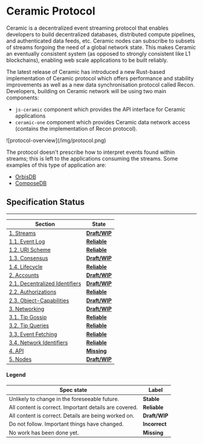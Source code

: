 # Ceramic Protocol

Ceramic is a decentralized event streaming protocol that enables developers to build decentralized databases, distributed compute pipelines, and authenticated data feeds, etc. Ceramic nodes can subscribe to subsets of streams forgoing the need of a global network state. This makes Ceramic an eventually consistent system (as opposed to strongly consistent like L1 blockchains), enabling web scale applications to be built reliably.


The latest release of Ceramic has introduced a new Rust-based implementation of Ceramic protocol which offers performance and stability improvements as well as a new data synchronisation protocol called Recon. Developers, building on Ceramic network will be using two main components:
- `js-ceramic` component which provides the API interface for Ceramic applications
- `ceramic-one` component which provides Ceramic data network access (contains the implementation of Recon protocol).

 <div style={{textAlign: 'center'}}>
![protocol-overview](/img/protocol.png)
</div>


The protocol doesn't prescribe how to interpret events found within streams; this is left to the applications consuming the streams. Some examples of this type of application are:
- [OrbisDB](https://useorbis.com/)
- [ComposeDB](../../composedb/getting-started)





## Specification Status

---

| Section | State |
| --- | --- |
| [1. Streams](../protocol/js-ceramic/streams/streams-index) | **[<span styles="color:rgba(203, 145, 47, 1)">Draft/WIP</span>](../protocol/js-ceramic/streams/streams-index)** |
| [1.1. Event Log](../protocol/js-ceramic/streams/event-log) | **[<span styles="color:rgba(68, 131, 97, 1)">Reliable</span>](../protocol/js-ceramic/streams/event-log)** |
| [1.2. URI Scheme](../protocol/js-ceramic/streams/uri-scheme) | **[<span styles="color:rgba(68, 131, 97, 1)">Reliable</span>](../protocol/js-ceramic/streams/uri-scheme)** |
| [1.3. Consensus](../protocol/js-ceramic/streams/consensus) | **[<span styles="color:rgba(203, 145, 47, 1)">Draft/WIP</span>](../protocol/js-ceramic/streams/consensus)** |
| [1.4. Lifecycle](../protocol/js-ceramic/streams/lifecycle) | **[<span styles="color:rgba(68, 131, 97, 1)">Reliable</span>](../protocol/js-ceramic/streams/lifecycle)** |
| [2. Accounts](../protocol/js-ceramic/accounts/accounts-index) | **[<span styles="color:rgba(203, 145, 47, 1)">Draft/WIP</span>](../protocol/js-ceramic/accounts/accounts-index)** |
| [2.1. Decentralized Identifiers](../protocol/js-ceramic/accounts/decentralized-identifiers) | **[<span styles="color:rgba(203, 145, 47, 1)">Draft/WIP</span>](../protocol/js-ceramic/accounts/decentralized-identifiers)** |
| [2.2. Authorizations](../protocol/js-ceramic/accounts/authorizations) | **[<span styles="color:rgba(68, 131, 97, 1)">Reliable</span>](../protocol/js-ceramic/accounts/authorizations)** |
| [2.3. Object-Capabilities](../protocol/js-ceramic/accounts/object-capabilities) | **[<span styles="color:rgba(203, 145, 47, 1)">Draft/WIP</span>](../protocol/js-ceramic/accounts/object-capabilities)** |
| [3. Networking](../protocol/js-ceramic/networking/networking-index) | **[<span styles="color:rgba(203, 145, 47, 1)">Draft/WIP</span>](../protocol/js-ceramic/networking/networking-index)** |
| [3.1. Tip Gossip](../protocol/js-ceramic/networking/tip-gossip) | **[<span styles="color:rgba(68, 131, 97, 1)">Reliable</span>](../protocol/js-ceramic/networking/tip-gossip)** |
| [3.2. Tip Queries](../protocol/js-ceramic/networking/tip-queries) | **[<span styles="color:rgba(68, 131, 97, 1)">Reliable</span>](../protocol/js-ceramic/networking/tip-queries)** |
| [3.3. Event Fetching](../protocol/js-ceramic/networking/event-fetching) | **[<span styles="color:rgba(68, 131, 97, 1)">Reliable</span>](../protocol/js-ceramic/networking/event-fetching)** |
| [3.4. Network Identifiers](../protocol/js-ceramic/networking/networks) | **[<span styles="color:rgba(68, 131, 97, 1)">Reliable</span>](../protocol/js-ceramic/networking/networks)** |
| [4. API](../protocol/js-ceramic/api) | **[<span styles="color:rgba(212, 76, 71, 1)">Missing</span>](../protocol/js-ceramic/api)** |
| [5. Nodes](../protocol/js-ceramic/nodes/overview) | **[<span styles="color:rgba(203, 145, 47, 1)">Draft/WIP</span>](../protocol/js-ceramic/nodes/overview)** |

#### **Legend**

| Spec state | Label |
| --- | --- |
| Unlikely to change in the foreseeable future. |  **<span styles="color:rgba(51, 126, 169, 1)">Stable</span>** |
| All content is correct. Important details are covered. | **<span styles="color:rgba(68, 131, 97, 1)">Reliable</span>** |
| All content is correct. Details are being worked on. | **<span styles="color:rgba(203, 145, 47, 1)">Draft/WIP</span>** |
| Do not follow. Important things have changed. | **<span styles="color:rgba(217, 115, 13, 1)">Incorrect</span>** |
| No work has been done yet. | **<span styles="color:rgba(212, 76, 71, 1)">Missing</span>** |


